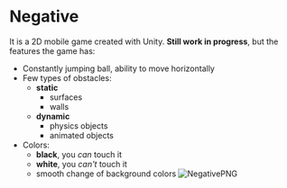 # Negative

It is a 2D mobile game created with Unity. **Still work in progress**, but the features the game has:
- Constantly jumping ball, ability to move horizontally
- Few types of obstacles:
  - **static**
    - surfaces
    - walls
  - **dynamic**
    - physics objects
    - animated objects
- Colors:
  - **black**, you *can* touch it
  - **white**, you *can't* touch it
  - smooth change of background colors
![NegativePNG](https://user-images.githubusercontent.com/91936398/213592779-633803f9-0ab4-430a-ac7e-c348c1e58258.png)
